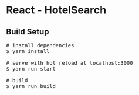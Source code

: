 # React - HotelSearch

## Build Setup
<pre>
# install dependencies
$ yarn install

# serve with hot reload at localhost:3000
$ yarn run start

# build
$ yarn run build
</pre>

